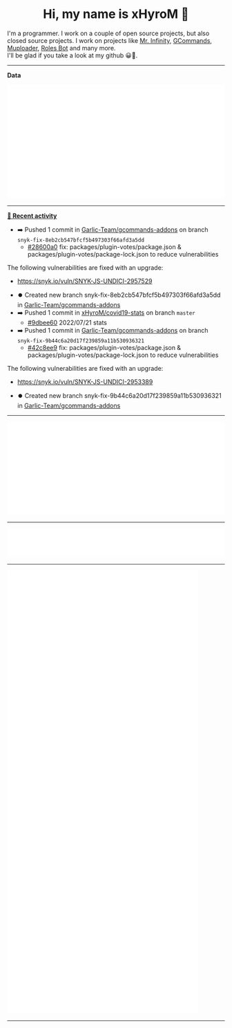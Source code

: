 <p align="center">
    <!-- <img src="https://avatars.githubusercontent.com/u/56601352" width="192" alt="hyro's pfp" /> -->
    <h1 align="center">Hi, my name is xHyroM 👋</h1>
</p>

I'm a programmer. I work on a couple of open source projects, but also closed source projects. I work on projects like [Mr. Infinity](https://discord.com/oauth2/authorize?client_id=720321585625694239&scope=bot%20applications.commands&permissions=8&redirect_uri=https://blobs.gq/imanager&prompt=consent&response_type=code), [GCommands](https://github.com/Garlic-Team/GCommands), [Muploader](https://github.com/xHyroM/Muploader), [Roles Bot](https://github.com/xHyroM/roles-bot) and many more.  
I'll be glad if you take a look at my github 😀👀.

___
**Data**

<img src="https://github.com/xHyroM/xHyroM/blob/master/.cache/base.svg">

___

**[📰 Recent activity](https://github.com/xHyroM)**
* ➡️ Pushed 1 commit in [Garlic-Team/gcommands-addons](https://github.com/Garlic-Team/gcommands-addons) on branch `snyk-fix-8eb2cb547bfcf5b497303f66afd3a5dd`
  * [#28600a0](https://github.com/Garlic-Team/gcommands-addons/commit/28600a0) fix: packages/plugin-votes/package.json &amp; packages/plugin-votes/package-lock.json to reduce vulnerabilities

The following vulnerabilities are fixed with an upgrade:
- https://snyk.io/vuln/SNYK-JS-UNDICI-2957529
* ⏺️ Created new branch snyk-fix-8eb2cb547bfcf5b497303f66afd3a5dd in [Garlic-Team/gcommands-addons](https://github.com/Garlic-Team/gcommands-addons)
* ➡️ Pushed 1 commit in [xHyroM/covid19-stats](https://github.com/xHyroM/covid19-stats) on branch `master`
  * [#9dbee60](https://github.com/xHyroM/covid19-stats/commit/9dbee60) 2022/07/21 stats
* ➡️ Pushed 1 commit in [Garlic-Team/gcommands-addons](https://github.com/Garlic-Team/gcommands-addons) on branch `snyk-fix-9b44c6a20d17f239859a11b530936321`
  * [#42c8ee9](https://github.com/Garlic-Team/gcommands-addons/commit/42c8ee9) fix: packages/plugin-votes/package.json &amp; packages/plugin-votes/package-lock.json to reduce vulnerabilities

The following vulnerabilities are fixed with an upgrade:
- https://snyk.io/vuln/SNYK-JS-UNDICI-2953389
* ⏺️ Created new branch snyk-fix-9b44c6a20d17f239859a11b530936321 in [Garlic-Team/gcommands-addons](https://github.com/Garlic-Team/gcommands-addons)


___

<img src="https://github.com/xHyroM/xHyroM/blob/master/.cache/isocalendar.svg">

___

<img src="https://github.com/xHyroM/xHyroM/blob/master/.cache/languages.svg">

___

<img src="https://github.com/xHyroM/xHyroM/blob/master/.cache/achievements.svg">

___
